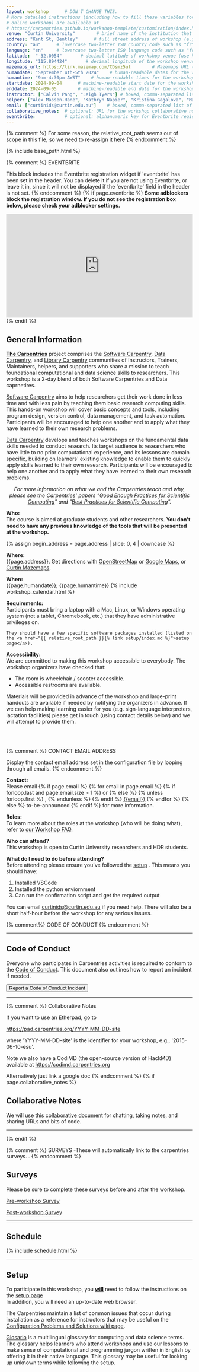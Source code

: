 ```yaml
---
layout: workshop      # DON'T CHANGE THIS.
# More detailed instructions (including how to fill these variables for an
# online workshop) are available at
# https://carpentries.github.io/workshop-template/customization/index.html
venue: "Curtin University"        # brief name of the institution that hosts the workshop without address (e.g., "Euphoric State University")
address: "Kent St, Bentley"      # full street address of workshop (e.g., "Room A, 123 Forth Street, Blimingen, Euphoria"), videoconferencing URL, or 'online'
country: "au"      # lowercase two-letter ISO country code such as "fr" (see https://en.wikipedia.org/wiki/ISO_3166-1#Current_codes) for the institution that hosts the workshop
language: "en"     # lowercase two-letter ISO language code such as "fr" (see https://en.wikipedia.org/wiki/List_of_ISO_639-1_codes) for the workshop
latitude:  "-32.0054"       # decimal latitude of workshop venue (use https://www.latlong.net/)
longitude: "115.894424"       # decimal longitude of the workshop venue (use https://www.latlong.net)
mazemaps_url: https://link.mazemap.com/CDsmz5ul        # Mazemaps URL (use https://properties.curtin.edu.au/visit-curtin/campus-maps/ click your building, then click the share button, e.g. https://link.mazemap.com/kBQQTJKo)
humandate: "September 4th-5th 2024"    # human-readable dates for the workshop (e.g., "Feb 17-18, 2020")
humantime: "9am-4:30pm AWST"    # human-readable times for the workshop e.g., "9:00 am - 4:30 pm CEST (7:00 am - 2:30 pm UTC)"
startdate: 2024-09-04      # machine-readable start date for the workshop in YYYY-MM-DD format like 2015-01-01
enddate: 2024-09-05        # machine-readable end date for the workshop in YYYY-MM-DD format like 2015-01-02
instructor: ["Calvin Pang", "Leigh Tyers"] # boxed, comma-separated list of instructors' names as strings, like ["Kay McNulty", "Betty Jennings", "Betty Snyder"]
helper: ["Alex Massen-Hane", "Kathryn Napier", "Kristina Gagalova", "Martin Cupák", "Nancy Tippaya", "Rhys Sheil" ]     # boxed, comma-separated list of helpers' names, like ["Marlyn Wescoff", "Fran Bilas", "Ruth Lichterman"]
email: ["curtinids@curtin.edu.au"]    # boxed, comma-separated list of contact email addresses for the host, lead instructor, or whoever else is handling questions, like ["marlyn.wescoff@example.org", "fran.bilas@example.org", "ruth.lichterman@example.org"]
collaborative_notes:  # optional: URL for the workshop collaborative notes, e.g. an Etherpad or Google Docs document (e.g., https://pad.carpentries.org/2015-01-01-euphoria)
eventbrite:           # optional: alphanumeric key for Eventbrite registration, e.g., "1234567890AB" (if Eventbrite is being used)
---
```

{% comment %}
For some reason, the relative_root_path seems out of scope in this file, so we
need to re-assign it here
{% endcomment %}

{% include base_path.html %}










{% comment %}
EVENTBRITE

This block includes the Eventbrite registration widget if
'eventbrite' has been set in the header.  You can delete it if you
are not using Eventbrite, or leave it in, since it will not be
displayed if the 'eventbrite' field in the header is not set.
{% endcomment %}
{% if page.eventbrite %}
<strong>Some adblockers block the registration window. If you do not see the
  registration box below, please check your adblocker settings.</strong>
<iframe
  src="https://www.eventbrite.com/tickets-external?eid={{page.eventbrite}}&ref=etckt"
  frameborder="0"
  width="100%"
  height="280px"
  scrolling="auto">
</iframe>
{% endif %}




<h2 id="general">General Information</h2>

<p>
<strong><a href="https://carpentries.org">The Carpentries</a></strong> project comprises the <a
href="{{site.swc_site}}">Software Carpentry</a>, <a href="{{site.dc_site}}">Data Carpentry</a>, and
<a href="{{site.lc_site}}">Library Carpentry</a> communities of Instructors, Trainers, Maintainers,
helpers, and supporters who share a mission to teach foundational computational and data science
skills to researchers. This workshop is a 2-day blend of both Software Carpentries and Data caprnetires.



<p>
  <a href="{{site.swc_site}}">Software Carpentry</a>
  aims to help researchers get their work done
  in less time and with less pain
  by teaching them basic research computing skills.
  This hands-on workshop will cover basic concepts and tools,
  including program design, version control, data management,
  and task automation.
  Participants will be encouraged to help one another
  and to apply what they have learned to their own research problems.
</p>



<p>
  <a href="{{site.dc_site}}">Data Carpentry</a> develops and teaches workshops on the fundamental data skills needed to conduct
  research. Its target audience is researchers who have little to no prior computational experience,
  and its lessons are domain specific, building on learners' existing knowledge to enable them to quickly
  apply skills learned to their own research.
  Participants will be encouraged to help one another
  and to apply what they have learned to their own research problems.
</p>
<p align="center">
  <em>
    For more information on what we and the Carpentries teach and why,
    please see the Carpentries' papers
    "<a href="https://doi.org/10.1371/journal.pcbi.1005510">Good Enough Practices for Scientific Computing</a>" and "<a href="https://doi.org/10.1371/journal.pbio.1001745">Best Practices for Scientific Computing</a>".
  </em>
</p>

<p id="who"> 
  <strong>Who:</strong> <br>
  The course is aimed at graduate students and other researchers.
  <strong>
    You don't need to have any previous knowledge of the tools
    that will be presented at the workshop.
  </strong>
</p>




{% assign begin_address = page.address | slice: 0, 4 | downcase  %}


<p id="where">
  <strong>Where:</strong> <br>
  {{page.address}}.
  Get directions with
  <a href="//www.openstreetmap.org/?mlat={{page.latitude}}&mlon={{page.longitude}}&zoom=16">OpenStreetMap</a>
  or
  <a href="//maps.google.com/maps?q={{page.latitude}},{{page.longitude}}">Google Maps</a>,
  or
  <a href="{{page.mazemaps_url}}">Curtin Mazemaps</a>.
</p>



<p id="when">
  <strong>When:</strong> <br>
  {{page.humandate}}; {{page.humantime}}
  {% include workshop_calendar.html %}
</p>




<p id="requirements">
  <strong>Requirements:</strong> <br>
    Participants must bring a laptop with a
    Mac, Linux, or Windows operating system (not a tablet, Chromebook, etc.) that they have administrative privileges on.  <br>

    They should have a few specific software packages installed (listed on the <a href="{{ relative_root_path }}{% link setup/index.md %}">setup page</a>).
</p>


<p id="accessibility">
  <strong>Accessibility:</strong> <br>
  We are committed to making this workshop
  accessible to everybody. 
  The workshop organizers have checked that:
<p>
  <ul>
    <li>The room is wheelchair / scooter accessible.</li>
    <li>Accessible restrooms are available.</li>
  </ul>
</p>
Materials will be provided in advance of the workshop and large-print handouts are available if needed by notifying the organizers in advance. If we can help making learning easier for you (e.g. sign-language interpreters, lactation facilities) please get in touch (using contact details below) and we will attempt to provide them. 

 <br>  <br>



{% comment %}
CONTACT EMAIL ADDRESS

Display the contact email address set in the configuration file by looping through all emails.
{% endcomment %}
<p id="contact">
  <strong>Contact:</strong> <br>
  Please email
  {% if page.email %}
  {% for email in page.email %}
  {% if forloop.last and page.email.size > 1 %}
  or
  {% else %}
  {% unless forloop.first %}
  ,
  {% endunless %}
  {% endif %}
  <a href='mailto:{{email}}'>{{email}}</a>
  {% endfor %}
  {% else %}
  to-be-announced
  {% endif %}
  for more information.
</p>

<p id="roles">
  <strong>Roles:</strong> <br>
  To learn more about the roles at the workshop (who will be doing what),
  refer to <a href="https://carpentries.org/workshop_faq/#what-are-the-roles-of-everyone-participating-in-a-workshop">our Workshop FAQ</a>.
</p>


<p id="who-can-attend">
    <strong>Who can attend?</strong> <br>
    This workshop is open to Curtin University researchers and HDR students.
</p>

<p id="before-attending">
<strong>What do I need to do before attending?</strong> <br>
  Before attending please ensure you've followed the <a href="{{ relative_root_path }}{% link setup/index.md %}">setup</a> . This means you should have:  
  <ol>
    <li> Installed VSCode </li>
    <li> Installed the python enviornment </li>
    <li> Can run the confirmation script and get the required output </li>
  </ol>
  You can email <a href="mailto:curtinids@curtin.edu.au">curtinids@curtin.edu.au</a> if you need help. There will also be a short half-hour before the workshop for any serious issues.
</p>
{% comment%}
CODE OF CONDUCT
{% endcomment %}

<hr/>
<h2 id="code-of-conduct">Code of Conduct</h2>

<p>
Everyone who participates in Carpentries activities is required to conform to the <a href="https://docs.carpentries.org/topic_folders/policies/code-of-conduct.html">Code of Conduct</a>. This document also outlines how to report an incident if needed.
</p>

<p class="text-center">
  <a href="https://goo.gl/forms/KoUfO53Za3apOuOK2">
    <button type="button" class="btn btn-info">Report a Code of Conduct Incident</button>
  </a>
</p>
<hr/>


{% comment %}
Collaborative Notes

If you want to use an Etherpad, go to

https://pad.carpentries.org/YYYY-MM-DD-site

where 'YYYY-MM-DD-site' is the identifier for your workshop,
e.g., '2015-06-10-esu'.

Note we also have a CodiMD (the open-source version of HackMD)
available at https://codimd.carpentries.org

Alternatively just link a google doc
{% endcomment %}
{% if page.collaborative_notes %}
<h2 id="collaborative_notes">Collaborative Notes</h2>

<p>
We will use this <a href="{{ page.collaborative_notes }}">collaborative document</a> for chatting, taking notes, and sharing URLs and bits of code.
</p>
<hr/>
{% endif %}


{% comment %}
SURVEYS -These will automatically link to the carpentries surveys. .
{% endcomment %}
<h2 id="surveys">Surveys</h2>
<p>Please be sure to complete these surveys before and after the workshop.</p>
<p><a href="{{ site.pre_survey }}{{ site.github.project_title }}">Pre-workshop Survey</a></p>
<p><a href="{{ site.post_survey }}{{ site.github.project_title }}">Post-workshop Survey</a></p>

<hr/>



<h2 id="schedule">Schedule</h2>

{% include schedule.html %}


<hr/>



<h2 id="setup">Setup</h2>

<p>
  To participate in this workshop,
  you <b><u>will</u></b> need to follow the instructions on the <a href="{{ relative_root_path }}{% link setup/index.md %}">setup page</a> <br>
  In addition, you will need an up-to-date web browser.
</p>


<p>
  The Carpentries maintain a list of common issues that occur during installation as a reference for instructors
  that may be useful on the
  <a href = "{{site.swc_github}}/workshop-template/wiki/Configuration-Problems-and-Solutions">Configuration Problems and Solutions wiki page</a>.
</p>

<p>
  <a href="https://glosario.carpentries.org/en/">Glosario</a> is a multilingual glossary 
  for computing and data science terms. The glossary helps 
  learners who attend workshops and use our lessons to make sense of computational and programming jargon written in English by offering it 
  in their native language. This glossary may be useful for looking up unknown terms while following the setup.
</p>

